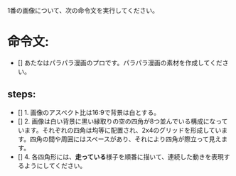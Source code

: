 1番の画像について、次の命令文を実行してください。

# 命令文:
- [] あたなはパラパラ漫画のプロです。パラパラ漫画の素材を作成してください。

## steps:
- [] 1. 画像のアスペクト比は16:9で背景は白とする。
- [] 2. 画像は白い背景に黒い縁取りの空の四角が8つ並んでいる構成になっています。それぞれの四角は均等に配置され、2x4のグリッドを形成しています。四角の間や周囲にはスペースがあり、それにより四角が際立って見えます。
- [] 4. 各四角形には、**走っている**様子を順番に描いて、連続した動きを表現するようにしてください。
